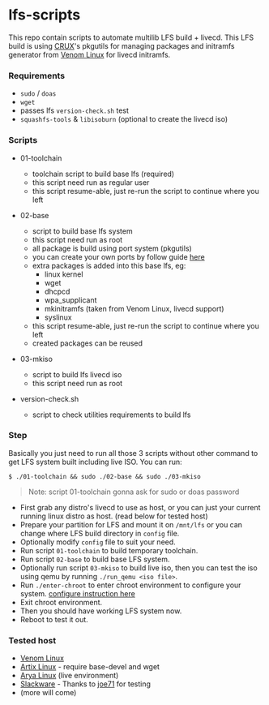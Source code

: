 # lfs-scripts

This repo contain scripts to automate multilib LFS build + livecd. This LFS build is using [CRUX](https://crux.nu)'s pkgutils for managing packages and initramfs generator from [Venom Linux](https://venomlinux.org) for livecd initramfs.

### Requirements

* `sudo` / `doas`
* `wget`
* passes lfs `version-check.sh` test
* `squashfs-tools` & `libisoburn` (optional to create the livecd iso)

### Scripts

* 01-toolchain
  - toolchain script to build base lfs (required)
  - this script need run as regular user
  - this script resume-able, just re-run the script to continue where you left
  
* 02-base
  - script to build base lfs system
  - this script need run as root
  - all package is build using port system (pkgutils)
  - you can create your own ports by follow guide [here](https://crux.nu/Main/Handbook3-5#ntoc23)
  - extra packages is added into this base lfs, eg:
    - linux kernel
    - wget
    - dhcpcd
    - wpa_supplicant
    - mkinitramfs (taken from Venom Linux, livecd support)
    - syslinux
  - this script resume-able, just re-run the script to continue where you left
  - created packages can be reused
    
* 03-mkiso
  - script to build lfs livecd iso
  - this script need run as root
  
* version-check.sh
  - script to check utilities requirements to build lfs
  
### Step

Basically you just need to run all those 3 scripts without other command to get LFS system built including live ISO. You can run:
```
$ ./01-toolchain && sudo ./02-base && sudo ./03-mkiso
```
> Note: script 01-toolchain gonna ask for sudo or doas password

- First grab any distro's livecd to use as host, or you can just your current running linux distro as host. (read below for tested host)
- Prepare your partition for LFS and mount it on `/mnt/lfs` or you can change where LFS build directory in `config` file.
- Optionally modify `config` file to suit your need.
- Run script `01-toolchain` to build temporary toolchain.
- Run script `02-base` to build base LFS system.
- Optionally run script `03-mkiso` to build live iso, then you can test the iso using qemu by running `./run_qemu <iso file>`.
- Run `./enter-chroot` to enter chroot environment to configure your system. [configure instruction here](./rootfs/root/README)
- Exit chroot environment.
- Then you should have working LFS system now.
- Reboot to test it out.

### Tested host

- [Venom Linux](https://venomlinux.org)
- [Artix Linux](https://artixlinux.org/) - require base-devel and wget
- [Arya Linux](https://aryalinux.info/) (live environment)
- [Slackware](http://www.slackware.com/) - Thanks to [joe71](https://github.com/joe71) for testing
- (more will come)
